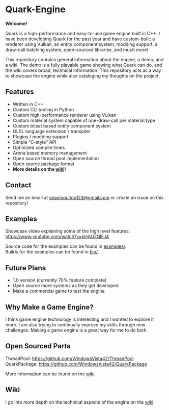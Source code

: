 # Quark-Engine
**Welcome!**

Quark is a high-performance and easy-to-use game engine built in C++. I have been developing Quark for the past year and have custom-built: a renderer using Vulkan, an entity component system, modding support, a draw-call batching system, open-sourced libraries, and much more!

This repository contains general information about the engine, a demo, and a wiki. The demo is a fully playable game showing what Quark can do, and the wiki covers broad, technical information. This repository acts as a way to showcase the engine while also cataloging my thoughts on the project.

## Features
- Written in C++
- Custom CLI tooling in Python
- Custom high-performance renderer using Vulkan
- Custom material system capable of one-draw-call per material type
- Custom bitset based entity component system
- GLSL language extension / transpiler
- Plugins / modding support
- Simple "C-style" API
- Optimized compile times
- Arena based memory management
- Open source thread pool implementation
- Open source package format
- **More details on the [wiki](https://github.com/WindowsVista42/Quark-Engine/wiki)!**

## Contact
Send me an email at seanmoulton123@gmail.com or create an issue on this repository!

## Examples
Showcase video explaining some of the high level features: https://www.youtube.com/watch?v=kleAUZQlFJ4

Source code for the examples can be found in [examples/](examples/).  
Builds for the examples can be found in [bin/](bin/).  

## Future Plans
- 1.0 version (currently 70% feature complete)
- Open source more systems as they get developed
- Make a commercial game to test the engine

##  Why Make a Game Engine?
I think game engine technology is interesting and I wanted to explore it more. I am also trying to continually improve my skills through new challenges. Making a game engine is a great way for me to do both.

## Open Sourced Parts
ThreadPool: https://github.com/WindowsVista42/ThreadPool  
QuarkPackage: https://github.com/WindowsVista42/QuarkPackage

More information can be found on the [wiki](https://github.com/WindowsVista42/Quark-Engine/wiki/Resources).

## Wiki
I go into more depth on the technical aspects of the engine on the [wiki](https://github.com/WindowsVista42/Quark-Engine/wiki).
